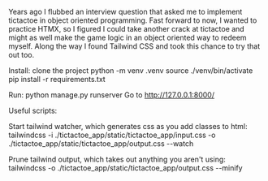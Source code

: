Years ago I flubbed an interview question that asked me to implement tictactoe in object oriented programming. Fast forward to now, I wanted to practice HTMX, so I figured I could take another crack at tictactoe and might as well make the game logic in an object oriented way to redeem myself. Along the way I found Tailwind CSS and took this chance to try that out too.

Install:
clone the project
python -m venv .venv
source ./venv/bin/activate
pip install -r requirements.txt

Run:
python manage.py runserver
Go to http://127.0.0.1:8000/

Useful scripts:

Start tailwind watcher, which generates css as you add classes to html:
tailwindcss -i ./tictactoe_app/static/tictactoe_app/input.css -o ./tictactoe_app/static/tictactoe_app/output.css --watch

Prune tailwind output, which takes out anything you aren't using:
tailwindcss -o ./tictactoe_app/static/tictactoe_app/output.css --minify

